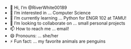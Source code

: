 - 👋 Hi, I’m @RiverWhite00189
- 👀 I’m interested in ... Computer Science
- 🌱 I’m currently learning ... Python for ENGR 102 at TAMU!
- 💞️ I’m looking to collaborate on ... small personal projects
- 📫 How to reach me ... email!
- 😄 Pronouns: ... she/her
- ⚡ Fun fact: ... my favorite animals are penguins

<!---
RiverWhite00189/RiverWhite00189 is a ✨ special ✨ repository because its `README.md` (this file) appears on your GitHub profile.
You can click the Preview link to take a look at your changes.
--->
